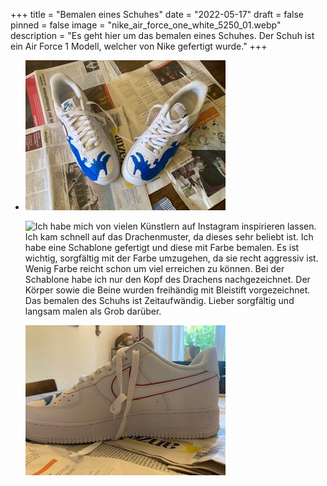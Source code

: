 +++
title = "Bemalen eines Schuhes"
date = "2022-05-17"
draft = false
pinned = false
image = "nike_air_force_one_white_5250_01.webp"
description = "Es geht hier um das bemalen eines Schuhes. Der Schuh ist ein Air Force 1 Modell, welcher von Nike gefertigt wurde."
+++
* ![Ich habe mich für einen der bekanntesten Schuhe entschieden. Der Air Force 1 von Nike. Meiner Meinung nach ist es der beste Schuh um Farbe aufzutragen. Ich habe einen blauen Drachen aufgetragen. ](thumbnail_img_2341-1-.jpg)

  ![Ich habe mich von vielen Künstlern auf Instagram inspirieren lassen. Ich kam schnell auf das Drachenmuster, da dieses sehr beliebt ist. Ich habe eine Schablone gefertigt und diese mit Farbe bemalen. Es ist wichtig, sorgfältig mit der Farbe umzugehen, da sie recht aggressiv ist. Wenig Farbe reicht schon um viel erreichen zu können. Bei der Schablone habe ich nur den Kopf des Drachens nachgezeichnet. Der Körper sowie die Beine wurden freihändig mit Bleistift vorgezeichnet. Das bemalen des Schuhs ist Zeitaufwändig. Lieber sorgfältig und langsam malen als Grob darüber.](thumbnail_img_2339.jpg)

  ![Im Grossen und Ganzen hat mir die Arbeit sehr viel spass gemacht. Sneaker sind für mich eine Art Hobby und es war toll aus einem Hobby eine Arbeit zu gestalten.](thumbnail_img_2340.jpg)